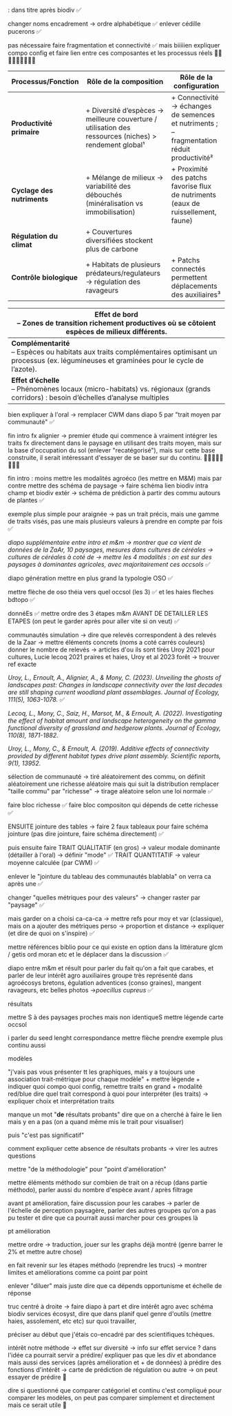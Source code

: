

: dans titre après biodiv ✅

changer noms encadrement → ordre alphabétique ✅
enlever cédille pucerons ✅

pas nécessaire faire fragmentation et connectivité ✅
mais biiiiien expliquer compo config et faire lien entre ces composantes et les processus réels 🚨🚨🚨🚨🚨🚨🚨🚨🚨

| Processus/Fonction         | Rôle de la composition                                                                                 | Rôle de la configuration                                                                   |
| -------------------------- | ------------------------------------------------------------------------------------------------------ | ------------------------------------------------------------------------------------------ |
| **Productivité primaire**  | + Diversité d’espèces → meilleure couverture / utilisation des ressources (niches) > rendement global¹ | + Connectivité → échanges de semences et nutriments ; – fragmentation réduit productivité² |
| **Cyclage des nutriments** | + Mélange de milieux → variabilité des débouchés (minéralisation vs immobilisation)                    | + Proximité des patchs favorise flux de nutriments (eaux de ruissellement, faune)          |
| **Régulation du climat**   | + Couvertures diversifiées stockent plus de carbone                                                    |                                                                                            |
| **Contrôle biologique**    | + Habitats de plusieurs prédateurs/regulateurs → régulation des ravageurs                              | + Patchs connectés permettent déplacements des auxiliaires³                                |

| **Effet de bord**  <br>– Zones de transition richement productives où se côtoient espèces de milieux différents.                                          |
| --------------------------------------------------------------------------------------------------------------------------------------------------------- |
| **Complémentarité**<br>– Espèces ou habitats aux traits complémentaires optimisant un processus (ex. légumineuses et graminées pour le cycle de l’azote). |
| **Effet d’échelle**  <br>– Phénomènes locaux (micro-habitats) vs. régionaux (grands corridors) : besoin d’échelles d’analyse multiples                    |




bien expliquer à l'oral → remplacer CWM dans diapo 5 par "trait moyen par communauté" ✅

fin intro fx alignier → premier étude qui commence à vraiment intégrer les traits fx directement dans le paysage en utilisant des traits moyen, mais sur la base d'occupation du sol (enlever "recatégorisé"), mais sur cette base construite, il serait intéressant d'essayer de se baser sur du continu. 🚨🚨🚨🚨🚨🚨🚨🚨

fin intro : moins mettre les modalités agroéco (les mettre en M&M) mais par contre mettre des schéma de paysage → faire schéma lien biodiv intra champ et biodiv extér → schéma de prédiction à partir des commu autours de plantes ✅


exemple plus simple pour araignée → pas un trait précis, mais une gamme de traits visés, pas une mais plusieurs valeurs à prendre en compte par fois ✅

*diapo supplémentaire entre intro et m&m → montrer que ca vient de données de la ZaAr, 10 paysages, mesures dans cultures de céréales*
*→ cultures de céréales à coté de → mettre les 4 modalités : on est sur des paysages à dominantes agricoles, avec majoritairement ces occsols* ✅

diapo génération mettre en plus grand la typologie OSO ✅

mettre flèche de oso théia vers quel occsol (les 3) ✅
et les haies fleches bdtopo ✅


donnéEs ✅
mettre ordre des 3 étapes m&m AVANT DE DETAILLER LES ETAPES (on peut le garder après pour aller vite si on veut) ✅


communautés simulation → dire que relevés correspondent à des relevés de la Zaar → mettre éléments concrets (noms a coté carrés couleurs)
donner le nombre de relevés → articles d'ou ils sont tirés Uroy 2021 pour cultures, Lucie lecoq 2021 praires et haies, Uroy et al 2023 forêt → trouver ref exacte

*Uroy, L., Ernoult, A., Alignier, A., & Mony, C. (2023). Unveiling the ghosts of landscapes past: Changes in landscape connectivity over the last decades are still shaping current woodland plant assemblages. Journal of Ecology, 111(5), 1063-1078.* ✅

*Lecoq, L., Mony, C., Saiz, H., Marsot, M., & Ernoult, A. (2022). Investigating the effect of habitat amount and landscape heterogeneity on the gamma functional diversity of grassland and hedgerow plants. Journal of Ecology, 110(8), 1871-1882.*

*Uroy, L., Mony, C., & Ernoult, A. (2019). Additive effects of connectivity provided by different habitat types drive plant assembly. Scientific reports, 9(1), 13952.*


sélection de communauté → tiré aléatoirement des commu, on définit aléatoirement une richesse aléatoire mais qui suit la distribution 
remplacer "taille commu" par "richesse" → tirage aléatoire selon une loi normale ✅



faire bloc richesse ✅
faire bloc compositon qui dépends de cette richesse ✅

ENSUITE jointure des tables → faire 2 faux tableaux pour faire schéma jointure (pas dire jointure, faire schéma directement) ✅

puis ensuite faire 
TRAIT QUALITATIF (en gros) → valeur modale dominante  (détailler à l'oral) → définir "mode" ✅
TRAIT QUANTITATIF → valeur moyenne calculée (par CWM) ✅

enlever le "jointure du tableau des communautés blablabla" on verra ca après une ✅


changer "quelles métriques pour des valeurs" → changer raster par "paysage" ✅

mais garder on a choisi ca-ca-ca → mettre refs pour moy et var (classique), mais on a ajouter des métriques perso → proportion et distance → expliquer (et dire de quoi on s'inspire) ✅



mettre références biblio pour ce qui existe en option dans la littérature glcm / getis ord moran etc et le déplacer dans la discussion ✅


diapo entre m&m et résult pour parler du fait qu'on a fait que carabes, et parler de leur intérêt agro auxiliaires groupe très représenté dans agroécosys bretons, égulation adventices (conso graines), mangent ravageurs, etc belles photos →*poecillus cupreus* ✅


résultats 

mettre S à des paysages
proches mais non identiqueS
mettre légende carte occsol 

i
parler du seed lenght correspondance mettre flèche
prendre exemple plus continu aussi



modèles

"j'vais pas vous présenter tt les graphiques, mais y a toujours une association trait-métrique pour chaque modèle" + mettre légende + indiquer quoi compo quoi config, remettre traits en grand + modalité red/blue
dire quel trait correspond à quoi pour interpréter (les traits) → expliquer choix et interprétation traits

manque un mot "**de** résultats probants"
dire que on a cherché à faire le lien mais y en a pas (on a quand même mis le trait pour visualiser)

puis "c'est pas significatif"


comment expliquer cette absence de résultats probants → virer les autres questions 


mettre "de la méthodologie" pour "point d'amélioration"

mettre éléments méthodo sur combien de trait on a récup (dans partie méthodo), parler aussi du nombre d'espèce avant / après filtrage


avant pt amélioration, faire discussion pour les carabes → parler de l'échelle de perception paysagère, parler des autres groupes qu'on a pas pu tester et dire que ca pourrait aussi marcher pour ces groupes là

pt amélioration

mettre ordre → traduction, jouer sur les graphs déjà montré (genre barrer le 2% et mettre autre chose) 

en fait revenir sur les étapes méthodo (reprendre les trucs) → montrer limites et améliorations comme ca point par point

enlever "diluer" mais juste dire que ca dépends opportunisme et échelle de réponse 

truc centré à droite → faire diapo à part et dire intérêt agro avec schéma biodiv services écosyst, dire que dans planif quel genre d'outils (mettre haies, assolement, etc etc) sur quoi travailler, 


préciser au début que j'étais co-encadré par des scientifiques tchèques.


intérêt notre méthode → effet sur diversité → info sur effet service ? dans l'idée ca pourrait servir a prédire/ expliquer pas que les div et abondance mais aussi des services (après amélioration et + de données) à prédire des fonctions d'intérêt → carte de prédiction de régulation ou autre → on peut essayer de prédire 🚨

dire si questionné que comparer catégoriel et continu c'est compliqué pour comparer les modèles, on peut pas comparer simplement et directement mais ce serait utile 🚨

